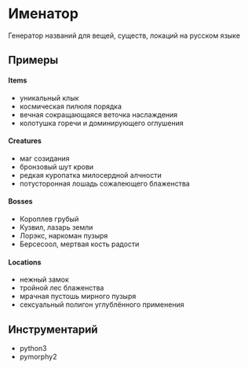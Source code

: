# Именатор
Генератор названий для вещей, существ, локаций на русском языке

## Примеры
#### Items
- уникальный клык
- космическая пилюля порядка
- вечная сокращающаяся веточка наслаждения
- колотушка горечи и доминирующего оглушения

#### Creatures
- маг созидания
- бронзовый шут крови
- редкая куропатка милосердной алчности
- потусторонная лошадь сожалеющего блаженства

#### Bosses
- Короплев грубый
- Кузвил, лазарь земли
- Лорэкс, наркоман пузыря
- Берсесоол, мертвая кость радости

#### Locations
- нежный замок
- тройной лес блаженства
- мрачная пустошь мирного пузыря
- сексуальный полигон углублённого применения

## Инструментарий
- python3
- pymorphy2
